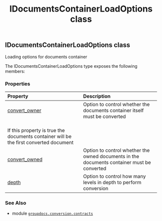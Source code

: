 ﻿---
title: IDocumentsContainerLoadOptions class
second_title: GroupDocs.Conversion for Python via .NET API References
description: 
type: docs
weight: 210
url: /python-net/groupdocs.conversion.contracts/idocumentscontainerloadoptions/
is_root: false
---

## IDocumentsContainerLoadOptions class

Loading options for documents container



The IDocumentsContainerLoadOptions type exposes the following members:

### Properties
| Property | Description |
| :- | :- |
| [convert_owner](/conversion/python-net/groupdocs.conversion.contracts/idocumentscontainerloadoptions/convert_owner) | Option to control whether the documents container itself must be converted<br/>If this property is true the documents container will be the first converted document |
| [convert_owned](/conversion/python-net/groupdocs.conversion.contracts/idocumentscontainerloadoptions/convert_owned) | Option to control whether the owned documents in the documents container must be converted |
| [depth](/conversion/python-net/groupdocs.conversion.contracts/idocumentscontainerloadoptions/depth) | Option to control how many levels in depth to perform conversion |



### See Also
* module [`groupdocs.conversion.contracts`](..)
